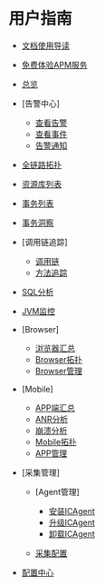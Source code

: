 # 用户指南

-   [文档使用导读](文档使用导读.md)
-   [免费体验APM服务](免费体验APM服务.md)
-   [总览](总览.md)
-   [告警中心]
    -   [查看告警](查看告警.md)
    -   [查看事件](查看事件.md)
    -   [告警通知](告警通知.md)

-   [全链路拓扑](全链路拓扑.md)
-   [资源库列表](资源库列表.md)
-   [事务列表](事务列表.md)
-   [事务洞察](事务洞察.md)
-   [调用链追踪]
    -   [调用链](调用链.md)
    -   [方法追踪](方法追踪.md)

-   [SQL分析](SQL分析.md)
-   [JVM监控](JVM监控.md)
-   [Browser]
    -   [浏览器汇总](浏览器汇总.md)
    -   [Browser拓扑](Browser拓扑.md)
    -   [Browser管理](Browser管理.md)

-   [Mobile]
    -   [APP端汇总](APP端汇总.md)
    -   [ANR分析](ANR分析.md)
    -   [崩溃分析](崩溃分析.md)
    -   [Mobile拓扑](Mobile拓扑.md)
    -   [APP管理](APP管理.md)

-   [采集管理]
    -   [Agent管理]
        -   [安装ICAgent](安装ICAgent.md)
        -   [升级ICAgent](升级ICAgent.md)
        -   [卸载ICAgent](卸载ICAgent.md)

    -   [采集配置](采集配置.md)

-   [配置中心](配置中心.md)

